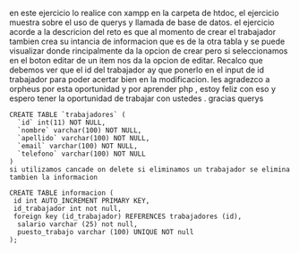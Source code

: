 en este ejercicio lo realice con xampp en la carpeta de htdoc, el ejercicio muestra sobre el uso de querys y llamada de base de datos.
el ejercicio acorde a la descricion del reto es que al momento de crear el trabajador tambien crea su intancia de informacion que es de la otra tabla y se puede visualizar donde rincipalmente da la opcion 
de crear pero si seleccionamos en el boton editar de un item nos da la opcion de editar. Recalco que debemos ver que el id del trabajador ay que ponerlo en el input de id trabajador para poder acertar bien en 
la modificacion. les agradezco a orpheus por esta oportunidad y por aprender php , estoy feliz con eso y espero tener la oportunidad de trabajar con ustedes . gracias
querys 
```
CREATE TABLE `trabajadores` (
  `id` int(11) NOT NULL,
  `nombre` varchar(100) NOT NULL,
  `apellido` varchar(100) NOT NULL,
  `email` varchar(100) NOT NULL,
  `telefono` varchar(100) NOT NULL
) 
si utilizamos cancade on delete si eliminamos un trabajador se elimina tambien la informacion

CREATE TABLE informacion (
 id int AUTO_INCREMENT PRIMARY KEY,
 id_trabajador int not null,
 foreign key (id_trabajador) REFERENCES trabajadores (id),
  salario varchar (25) not null,
  puesto_trabajo varchar (100) UNIQUE NOT null  
);

```
